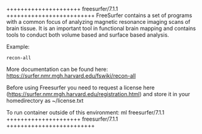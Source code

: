 

+++++++++++++++++++++ freesurfer/7.1.1 +++++++++++++++++++++++++
FreeSurfer contains a set of programs with a common focus of analyzing magnetic resonance imaging scans of brain tissue. It is an important tool in functional brain mapping and contains tools to conduct both volume based and surface based analysis.

Example:
```
recon-all
```

More documentation can be found here: https://surfer.nmr.mgh.harvard.edu/fswiki/recon-all

Before using Freesurfer you need to request a license here (https://surfer.nmr.mgh.harvard.edu/registration.html) and store it in your homedirectory as ~/license.txt

To run container outside of this environment: ml freesurfer/7.1.1
+++++++++++++++++++++ freesurfer/7.1.1 +++++++++++++++++++++++++

